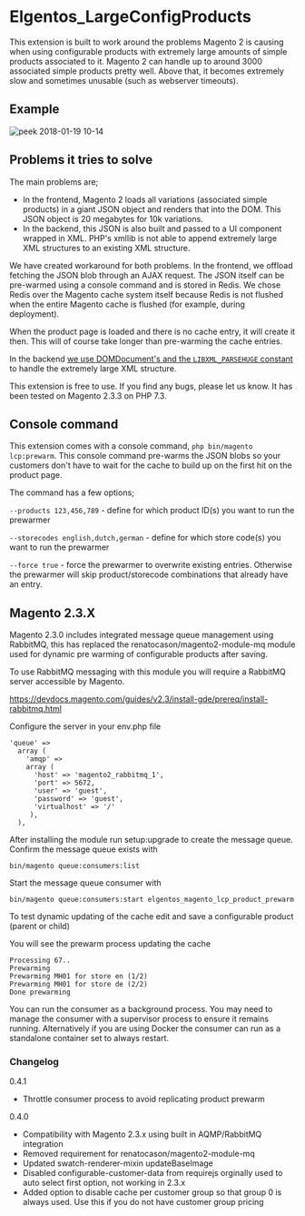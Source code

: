 
# Elgentos_LargeConfigProducts

This extension is built to work around the problems Magento 2 is causing when using configurable products with extremely large amounts of simple products associated to it. Magento 2 can handle up to around 3000 associated simple products pretty well. Above that, it becomes extremely slow and sometimes unusable (such as webserver timeouts).

## Example

![peek 2018-01-19 10-14](https://user-images.githubusercontent.com/431360/35143386-a84cbd2e-fd01-11e7-9245-f9005aba04ed.gif)

## Problems it tries to solve

The main problems are;
- In the frontend, Magento 2 loads all variations (associated simple products) in a giant JSON object and renders that into the DOM. This JSON object is 20 megabytes for 10k variations.
- In the backend, this JSON is also built and passed to a UI component wrapped in XML. PHP's xmllib is not able to append extremely large XML structures to an existing XML structure.

We have created workaround for both problems. In the frontend, we offload fetching the JSON blob through an AJAX request. The JSON itself can be pre-warmed using a console command and is stored in Redis. We chose Redis over the Magento cache system itself because Redis is not flushed when the entire Magento cache is flushed (for example, during deployment).

When the product page is loaded and there is no cache entry, it will create it then. This will of course take longer than pre-warming the cache entries.

In the backend [we use DOMDocument's and the `LIBXML_PARSEHUGE` constant](https://github.com/elgentos/LargeConfigProducts/blob/0.1.3/View/TemplateEngine/Xhtml/Template.php) to handle the extremely large XML structure.

This extension is free to use. If you find any bugs, please let us know. It has been tested on Magento 2.3.3 on PHP 7.3.

## Console command
This extension comes with a console command, `php bin/magento lcp:prewarm`. This console command pre-warms the JSON blobs so your customers don't have to wait for the cache to build up on the first hit on the product page.

The command has a few options;

`--products 123,456,789` - define for which product ID(s) you want to run the prewarmer

`--storecodes english,dutch,german` - define for which store code(s) you want to run the prewarmer

`--force true` - force the prewarmer to overwrite existing entries. Otherwise the prewarmer will skip product/storecode combinations that already have an entry.

## Magento 2.3.X
Magento 2.3.0 includes integrated message queue management using RabbitMQ, this has replaced the renatocason/magento2-module-mq module used for dynamic pre warming of configurable products after saving.

To use RabbitMQ messaging with this module you will require a RabbitMQ server accessible by Magento.

https://devdocs.magento.com/guides/v2.3/install-gde/prereq/install-rabbitmq.html

Configure the server in your env.php file

    'queue' =>
      array (
        'amqp' =>
        array (
          'host' => 'magento2_rabbitmq_1',
          'port' => 5672,
          'user' => 'guest',
          'password' => 'guest',
          'virtualhost' => '/'
         ),
      ),

After installing the module run setup:upgrade to create the message queue. Confirm the message queue exists with

    bin/magento queue:consumers:list

Start the message queue consumer with

    bin/magento queue:consumers:start elgentos_magento_lcp_product_prewarm

To test dynamic updating of the cache edit and save a configurable product (parent or child)

You will see the prewarm process updating the cache

    Processing 67..
    Prewarming
    Prewarming MH01 for store en (1/2)
    Prewarming MH01 for store de (2/2)
    Done prewarming

You can run the consumer as a background process. You may need to manage the consumer with a supervisor process to ensure it remains running. Alternatively if you are using Docker the consumer can run as a standalone container set to always restart.

### Changelog

0.4.1

 - Throttle consumer process to avoid replicating product prewarm

0.4.0
 - Compatibility with Magento 2.3.x using built in AQMP/RabbitMQ
   integration
  - Removed requirement for renatocason/magento2-module-mq
   - Updated swatch-renderer-mixin updateBaseImage
   - Disabled configurable-customer-data from requirejs orginally used to auto
   select first option, not working in 2.3.x
   - Added option to disable
   cache per customer group so that group 0 is always used. Use this if
   you do not have customer group pricing
